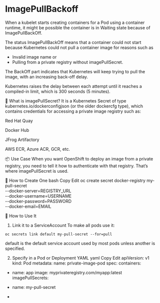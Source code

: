 # ImagePullBackoff

When a kubelet starts creating containers for a Pod using a container runtime, it might be possible the container is in Waiting state because of ImagePullBackOff.

The status ImagePullBackOff means that a container could not start because Kubernetes could not pull a container image for reasons such as 

- Invalid image name or 
- Pulling from a private registry without imagePullSecret. 

The BackOff part indicates that Kubernetes will keep trying to pull the image, with an increasing back-off delay.

Kubernetes raises the delay between each attempt until it reaches a compiled-in limit, which is 300 seconds (5 minutes).

🔑 What is imagePullSecret?
It is a Kubernetes Secret of type kubernetes.io/dockerconfigjson (or the older dockercfg type), which contains credentials for accessing a private image registry such as:

Red Hat Quay

Docker Hub

JFrog Artifactory

AWS ECR, Azure ACR, GCR, etc.

📦 Use Case
When you want OpenShift to deploy an image from a private registry, you need to tell it how to authenticate with that registry. That’s where imagePullSecret is used.

🔧 How to Create One
bash
Copy
Edit
oc create secret docker-registry my-pull-secret \
  --docker-server=REGISTRY_URL \
  --docker-username=USERNAME \
  --docker-password=PASSWORD \
  --docker-email=EMAIL

  
🔗 How to Use It

1. Link it to a ServiceAccount
To make all pods use it:

```
oc secrets link default my-pull-secret --for=pull

```
default is the default service account used by most pods unless another is specified.

2. Specify in a Pod or Deployment YAML
yaml
Copy
Edit
apiVersion: v1
kind: Pod
metadata:
  name: private-image-pod
spec:
  containers:
  - name: app
    image: myprivateregistry.com/myapp:latest
  imagePullSecrets:
  - name: my-pull-secret

  - 
